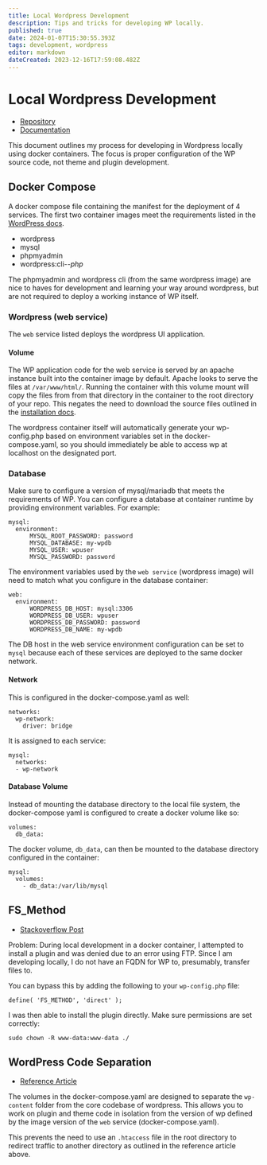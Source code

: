 ```yaml
---
title: Local Wordpress Development
description: Tips and tricks for developing WP locally.
published: true
date: 2024-01-07T15:30:55.393Z
tags: development, wordpress
editor: markdown
dateCreated: 2023-12-16T17:59:08.482Z
---
```


# Local Wordpress Development

- [Repository](https://github.com/andygodish/wordpress-dev)
- [Documentation](https://github.com/andygodish/wikijs-storage/blob/main/wordpress/local-development.md)

This document outlines my process for developing in Wordpress locally using docker containers. The focus is proper configuration of the WP source code, not theme and plugin development. 

## Docker Compose

A docker compose file containing the manifest for the deployment of 4 services. The first two container images meet the requirements listed in the [WordPress docs](https://developer.wordpress.org/advanced-administration/before-install/#requirements-on-the-server-side).

- wordpress
- mysql
- phpmyadmin
- wordpress:cli-*-php*

The phpmyadmin and wordpress cli (from the same wordpress image) are nice to haves for development and learning your way around wordpress, but are not required to deploy a working instance of WP itself. 

### Wordpress (web service)

The `web` service listed deploys the wordpress UI application.

#### Volume

The WP application code for the web service is served by an apache instance built into the container image by default. Apache looks to serve the files at `/var/www/html/`. Running the container with this volume mount will copy the files from from that directory in the container to the root directory of your repo. This negates the need to download the source files outlined in the [installation docs](https://developer.wordpress.org/advanced-administration/before-install/howto-install/#basic-instructions).

The wordpress container itself will automatically generate your wp-config.php based on environment variables set in the docker-compose.yaml, so you should immediately be able to access wp at localhost on the designated port.

### Database

Make sure to configure a version of mysql/mariadb that meets the requirements of WP. You can configure a database at container runtime by providing environment variables. For example: 

```
mysql:
  environment:
      MYSQL_ROOT_PASSWORD: password
      MYSQL_DATABASE: my-wpdb
      MYSQL_USER: wpuser
      MYSQL_PASSWORD: password
```

The environment variables used by the `web service` (wordpress image) will need to match what you configure in the database container: 

```
web:
  environment:
      WORDPRESS_DB_HOST: mysql:3306
      WORDPRESS_DB_USER: wpuser
      WORDPRESS_DB_PASSWORD: password
      WORDPRESS_DB_NAME: my-wpdb
```

The DB host in the web service environment configuration can be set to `mysql` because each of these services are deployed to the same docker network. 

#### Network

This is configured in the docker-compose.yaml as well:

```
networks:
  wp-network:
    driver: bridge
```

It is assigned to each service:

```
mysql:
  networks:
  - wp-network
```

#### Database Volume

Instead of mounting the database directory to the local file system, the docker-compose yaml is configured to create a docker volume like so:

```
volumes: 
  db_data:
```

The docker volume, `db_data`, can then be mounted to the database directory configured in the container: 

```
mysql:
  volumes: 
    - db_data:/var/lib/mysql
```

## FS_Method

- [Stackoverflow Post](https://stackoverflow.com/questions/32073196/connection-information-wordpress-localhost-install)

Problem: During local development in a docker container, I attempted to install a plugin and was denied due to an error using FTP. Since I am developing locally, I do not have an FQDN for WP to, presumably, transfer files to. 

You can bypass this by adding the following to your `wp-config.php` file:

```
define( 'FS_METHOD', 'direct' );
```

I was then able to install the plugin directly. Make sure permissions are set correctly:

```
sudo chown -R www-data:www-data ./
```

## WordPress Code Separation

- [Reference Article](https://www.git-tower.com/blog/git-wordpress-2/)

The volumes in the docker-compose.yaml are designed to separate the `wp-content` folder from the core codebase of wordpress. This allows you to work on plugin and theme code in isolation from the version of wp defined by the image version of the `web` service (docker-compose.yaml).

This prevents the need to use an `.htaccess` file in the root directory to redirect traffic to another directory as outlined in the reference article above. 